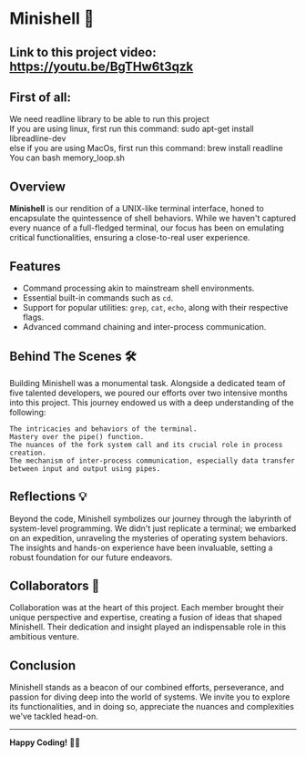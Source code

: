 # Minishell 🐚

Link to this project video: https://youtu.be/BgTHw6t3qzk</a>
---
## First of all: 
We need readline library to be able to run this project <br>
If you are using linux, first run this command: sudo apt-get install libreadline-dev <br>
else if you are using MacOs,  first run this command: brew install readline <br>
You can bash memory_loop.sh

## Overview

**Minishell** is our rendition of a UNIX-like terminal interface, honed to encapsulate the quintessence of shell behaviors. While we haven't captured every nuance of a full-fledged terminal, our focus has been on emulating critical functionalities, ensuring a close-to-real user experience.

## Features

- Command processing akin to mainstream shell environments.
- Essential built-in commands such as `cd`.
- Support for popular utilities: `grep`, `cat`, `echo`, along with their respective flags.
- Advanced command chaining and inter-process communication.

## Behind The Scenes 🛠️

Building Minishell was a monumental task. Alongside a dedicated team of five talented developers, we poured our efforts over two intensive months into this project. This journey endowed us with a deep understanding of the following:

    The intricacies and behaviors of the terminal.
    Mastery over the pipe() function.
    The nuances of the fork system call and its crucial role in process creation.
    The mechanism of inter-process communication, especially data transfer between input and output using pipes.

## Reflections 💡

Beyond the code, Minishell symbolizes our journey through the labyrinth of system-level programming. We didn't just replicate a terminal; we embarked on an expedition, unraveling the mysteries of operating system behaviors. The insights and hands-on experience have been invaluable, setting a robust foundation for our future endeavors.

## Collaborators 🌟

Collaboration was at the heart of this project. Each member brought their unique perspective and expertise, creating a fusion of ideas that shaped Minishell. Their dedication and insight played an indispensable role in this ambitious venture.

## Conclusion

Minishell stands as a beacon of our combined efforts, perseverance, and passion for diving deep into the world of systems. We invite you to explore its functionalities, and in doing so, appreciate the nuances and complexities we've tackled head-on.

---

**Happy Coding!** 🚀🎉
